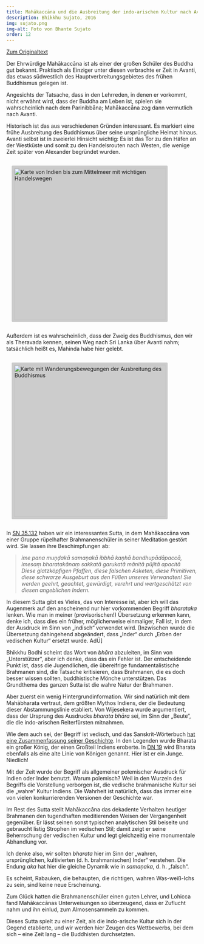 ```yaml
---
title: Mahākaccāna und die Ausbreitung der indo-arischen Kultur nach Avanti
description: Bhikkhu Sujato, 2016
img: sujato.png
img-alt: Foto von Bhante Sujato
order: 12
---
```


[Zum Originaltext](https://discourse.suttacentral.net/t/on-mahakaccana-and-the-spread-of-aryan-culture-to-avanti/3008)

Der Ehrwürdige Mahākaccāna ist als einer der großen Schüler des Buddha gut bekannt. Praktisch als Einziger unter diesen verbrachte er Zeit in Avanti, das etwas südwestlich des Hauptverbreitungsgebietes des frühen Buddhismus gelegen ist.

Angesichts der Tatsache, dass in den Lehrreden, in denen er vorkommt, nicht erwähnt wird, dass der Buddha am Leben ist, spielen sie wahrscheinlich nach dem Parinibbāna; Mahākaccāna zog dann vermutlich nach Avanti.

Historisch ist das aus verschiedenen Gründen interessant. Es markiert eine frühe Ausbreitung des Buddhismus über seine ursprüngliche Heimat hinaus. Avanti selbst ist in zweierlei Hinsicht wichtig: Es ist das Tor zu den Häfen an der Westküste und somit zu den Handelsrouten nach Westen, die wenige Zeit später von Alexander begründet wurden.

<style>
.my-img {
  margin: 1.0em;
  padding: 0.4em; 
  border-radius: 0.2em; 
  background: #cccccc;"
}
</style>
<a title="Karte Indiens auf digitaloceanspaces" href="https://scdd.sfo2.cdn.digitaloceanspaces.com/uploads/original/2X/0/09f3d29c53d65cc53e8e9af8bd5ec66c7568c8e8.jpg"><img height="400" alt="Karte von Indien bis zum Mittelmeer mit wichtigen Handelswegen" src="https://scdd.sfo2.cdn.digitaloceanspaces.com/uploads/original/2X/0/09f3d29c53d65cc53e8e9af8bd5ec66c7568c8e8.jpg" class="my-img"></a>

Außerdem ist es wahrscheinlich, dass der Zweig des Buddhismus, den wir als Theravada kennen, seinen Weg nach Sri Lanka über Avanti nahm; tatsächlich heißt es, Mahinda habe hier gelebt.

<a title="Karte mit Wanderungsbewegungen auf diditaloceanspaces" href="https://scdd.sfo2.cdn.digitaloceanspaces.com/uploads/original/2X/a/a438ef891dadef14ddcbba8c8b9ad515a38a1bc1.png"><img height="400" alt="Karte mit Wanderungsbewegungen der Ausbreitung des Buddhismus" src="https://scdd.sfo2.cdn.digitaloceanspaces.com/uploads/original/2X/a/a438ef891dadef14ddcbba8c8b9ad515a38a1bc1.png" class="my-img"></a>

In [SN 35.132](#/sutta/sn35.132/de/sabbamitta) haben wir ein interessantes Sutta, in dem Mahākaccāna von einer Gruppe rüpelhafter Brahmanenschüler in seiner Meditation gestört wird. Sie lassen ihre Beschimpfungen ab:

>*ime pana muṇḍakā samaṇakā ibbhā kaṇhā bandhupādāpaccā, imesaṃ bharatakānaṃ sakkatā garukatā mānitā pūjitā apacitā*  
>*Diese glatzköpfigen Pfaffen, diese falschen Asketen, diese Primitiven, diese schwarze Ausgeburt aus den Füßen unseres Verwandten! Sie werden geehrt, geachtet, gewürdigt, verehrt und wertgeschätzt von diesen angeblichen Indern.*

In diesem Sutta gibt es Vieles, das von Interesse ist, aber ich will das Augenmerk auf den anscheinend nur hier vorkommenden Begriff *bharataka* lenken. Wie man in meiner (provisorischen!) Übersetzung erkennen kann, denke ich, dass dies ein früher,  möglicherweise einmaliger, Fall ist, in dem der Ausdruck im Sinn von „indisch“ verwendet wird. [Inzwischen wurde die Übersetzung dahingehend abgeändert, dass „Inder“ durch „Erben der vedischen Kultur“ ersetzt wurde. AdÜ]

Bhikkhu Bodhi scheint das Wort von *bhāra* abzuleiten, im Sinn von „Unterstützer“, aber ich denke, dass das ein Fehler ist. Der entscheidende Punkt ist, dass die Jugendlichen, die übereifrige fundamentalistische Brahmanen sind, die Tatsache kritisieren, dass Brahmanen, die es doch besser wissen sollten, buddhistische Mönche unterstützen. Das Grundthema des ganzen Sutta ist die wahre Natur der Brahmanen.

Aber zuerst ein wenig Hintergrundinformation. Wir sind natürlich mit dem Mahābharata vertraut, dem größten Mythos Indiens, der die Bedeutung dieser Abstammungslinie etabliert. Von Wijesekera wurde argumentiert, dass der Ursprung des Ausdrucks *bharata* *bhāra* sei, im Sinn der „Beute“, die die indo-arischen Reiterfürsten mitnahmen.

Wie dem auch sei, der Begriff ist vedisch, und das Sanskrit-Wörterbuch [hat eine Zusammenfassung seiner Geschichte](https://sanskritdictionary.com/bharata/2210/6). In den Legenden wurde Bharata ein großer König, der einen Großteil Indiens eroberte. In [DN 19](#/sutta/dn19:36.14/de/sabbamitta) wird Bharata ebenfalls als eine alte Linie von Königen genannt. Hier ist er ein Junge. Niedlich!

Mit der Zeit wurde der Begriff als allgemeiner polemischer Ausdruck für Indien oder Inder benutzt. Warum polemisch? Weil in den Wurzeln des Begriffs die Vorstellung verborgen ist, die vedische brahmanische Kultur sei die „wahre“ Kultur Indiens. Die Wahrheit ist natürlich, dass das immer eine von vielen konkurrierenden Versionen der Geschichte war.

Im Rest des Sutta stellt Mahākaccāna das dekadente Verhalten heutiger Brahmanen den tugendhaften meditierenden Weisen der Vergangenheit gegenüber. Er lässt seinen sonst typischen analytischen Stil beiseite und gebraucht listig Strophen im vedischen Stil; damit zeigt er seine Beherrschung der vedischen Kultur und legt gleichzeitig eine monumentale Abhandlung vor.

Ich denke also, wir sollten *bharata* hier im Sinn der „wahren, ursprünglichen, kultivierten (d. h. brahmanischen) Inder“ verstehen. Die Endung *aka* hat hier die gleiche Dynamik wie in *samaṇaka*, d. h. „falsch“.

Es scheint, Rabauken, die behaupten, die richtigen, wahren Was-weiß-Ichs zu sein, sind keine neue Erscheinung.

Zum Glück hatten die Brahmanenschüler einen guten Lehrer, und Lohicca fand Mahākaccānas Unterweisungen so überzeugend, dass er Zuflucht nahm und ihn einlud, zum Almosensammeln zu kommen.

Dieses Sutta spielt zu einer Zeit, als die indo-arische Kultur sich in der Gegend etablierte, und wir werden hier Zeugen des Wettbewerbs, bei dem sich – eine Zeit lang – die Buddhisten durchsetzten.
